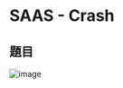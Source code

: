 # SAAS - Crash
## 題目
![image](https://user-images.githubusercontent.com/57281249/168682964-c046e4a2-9e24-423d-80b3-df5be6124161.png)
